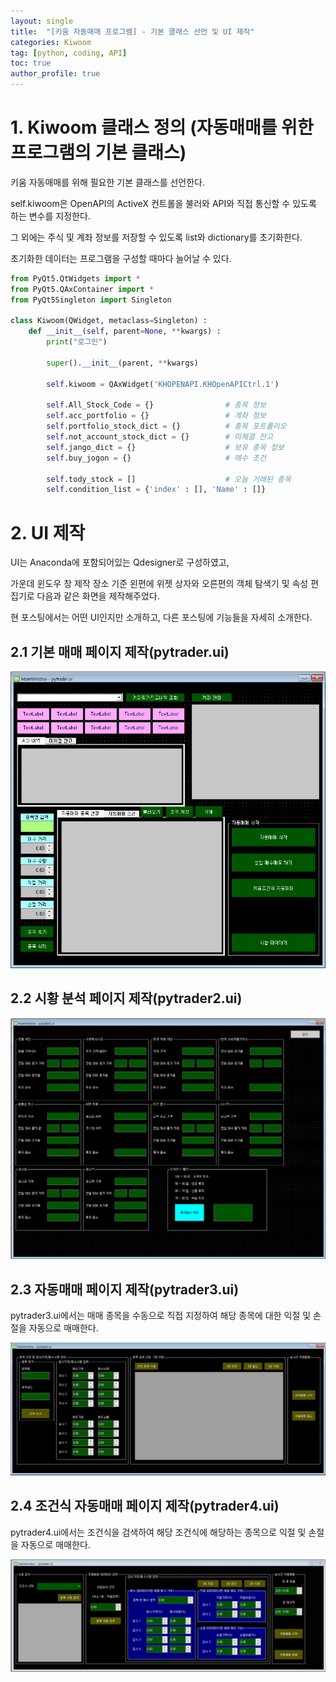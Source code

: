 ```yaml
---
layout: single
title:  "[키움 자동매매 프로그램] - 기본 클래스 선언 및 UI 제작"
categories: Kiwoom
tag: [python, coding, API]
toc: true
author_profile: true
---
```


<head>
  <style>
    table.dataframe {
      white-space: normal;
      width: 100%;
      height: 240px;
      display: block;
      overflow: auto;
      font-family: Arial, sans-serif;
      font-size: 0.9rem;
      line-height: 20px;
      text-align: center;
      border: 0px !important;
    }

    table.dataframe th {
      text-align: center;
      font-weight: bold;
      padding: 8px;
    }

    table.dataframe td {
      text-align: center;
      padding: 8px;
    }

    table.dataframe tr:hover {
      background: #b8d1f3; 
    }

    .output_prompt {
      overflow: auto;
      font-size: 0.9rem;
      line-height: 1.45;
      border-radius: 0.3rem;
      -webkit-overflow-scrolling: touch;
      padding: 0.8rem;
      margin-top: 0;
      margin-bottom: 15px;
      font: 1rem Consolas, "Liberation Mono", Menlo, Courier, monospace;
      color: $code-text-color;
      border: solid 1px $border-color;
      border-radius: 0.3rem;
      word-break: normal;
      white-space: pre;
    }

  .dataframe tbody tr th:only-of-type {
      vertical-align: middle;
  }

  .dataframe tbody tr th {
      vertical-align: top;
  }

  .dataframe thead th {
      text-align: center !important;
      padding: 8px;
  }

  .page__content p {
      margin: 0 0 0px !important;
  }

  .page__content p > strong {
    font-size: 0.8rem !important;
  }

  </style>
</head>


# 1. Kiwoom 클래스 정의 (자동매매를 위한 프로그램의 기본 클래스)


키움 자동매매를 위해 필요한 기본 클래스를 선언한다.



self.kiwoom은 OpenAPI의 ActiveX 컨트롤을 불러와 API와 직접 통신할 수 있도록 하는 변수를 지정한다.



그 외에는 주식 및 계좌 정보를 저장할 수 있도록 list와 dictionary를 초기화한다.



초기화한 데이터는 프로그램을 구성할 때마다 늘어날 수 있다.



```python
from PyQt5.QtWidgets import *
from PyQt5.QAxContainer import *
from PyQt5Singleton import Singleton

class Kiwoom(QWidget, metaclass=Singleton) :
    def __init__(self, parent=None, **kwargs) :
        print("로그인")
        
        super().__init__(parent, **kwargs)
        
        self.kiwoom = QAxWidget('KHOPENAPI.KHOpenAPICtrl.1')
        
        self.All_Stock_Code = {}                # 종목 정보
        self.acc_portfolio = {}                 # 계좌 정보
        self.portfolio_stock_dict = {}          # 종목 포트폴리오
        self.not_account_stock_dict = {}        # 미체결 잔고
        self.jango_dict = {}                    # 보유 종목 정보
        self.buy_jogon = {}                     # 매수 조건
        
        self.tody_stock = []                    # 오늘 거래된 종목
        self.condition_list = {'index' : [], 'Name' : []}                # 키움조건식 목록
```

# 2. UI 제작


UI는 Anaconda에 포함되어있는 Qdesigner로 구성하였고,



가운데 윈도우 창 제작 장소 기준 왼편에 위젯 상자와 오른편의 객체 탐색기 및 속성 편집기로 다음과 같은 화면을 제작해주었다.



현 포스팅에서는 어떤 UI인지만 소개하고, 다른 포스팅에 기능들을 자세히 소개한다.


## 2.1 기본 매매 페이지 제작(pytrader.ui)


![image.png](/image/기본_페이지.png)


## 2.2 시황 분석 페이지 제작(pytrader2.ui)


![image.png](/image/시황_분석_페이지.png)


## 2.3 자동매매 페이지 제작(pytrader3.ui)


pytrader3.ui에서는 매매 종목을 수동으로 직접 지정하여 해당 종목에 대한 익절 및 손절을 자동으로 매매한다.


![image.png](/image/자동매매_페이지.png)


## 2.4 조건식 자동매매 페이지 제작(pytrader4.ui)


pytrader4.ui에서는 조건식을 검색하여 해당 조건식에 해당하는 종목으로 익절 및 손절을 자동으로 매매한다.


![image.png](/image/조건식_자동매매_페이지.png)

